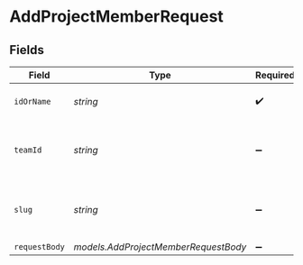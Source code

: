 # AddProjectMemberRequest


## Fields

| Field                                                    | Type                                                     | Required                                                 | Description                                              | Example                                                  |
| -------------------------------------------------------- | -------------------------------------------------------- | -------------------------------------------------------- | -------------------------------------------------------- | -------------------------------------------------------- |
| `idOrName`                                               | *string*                                                 | :heavy_check_mark:                                       | The ID or name of the Project.                           | prj_pavWOn1iLObbXLRiwVvzmPrTWyTf                         |
| `teamId`                                                 | *string*                                                 | :heavy_minus_sign:                                       | The Team identifier to perform the request on behalf of. |                                                          |
| `slug`                                                   | *string*                                                 | :heavy_minus_sign:                                       | The Team slug to perform the request on behalf of.       |                                                          |
| `requestBody`                                            | *models.AddProjectMemberRequestBody*                     | :heavy_minus_sign:                                       | N/A                                                      |                                                          |